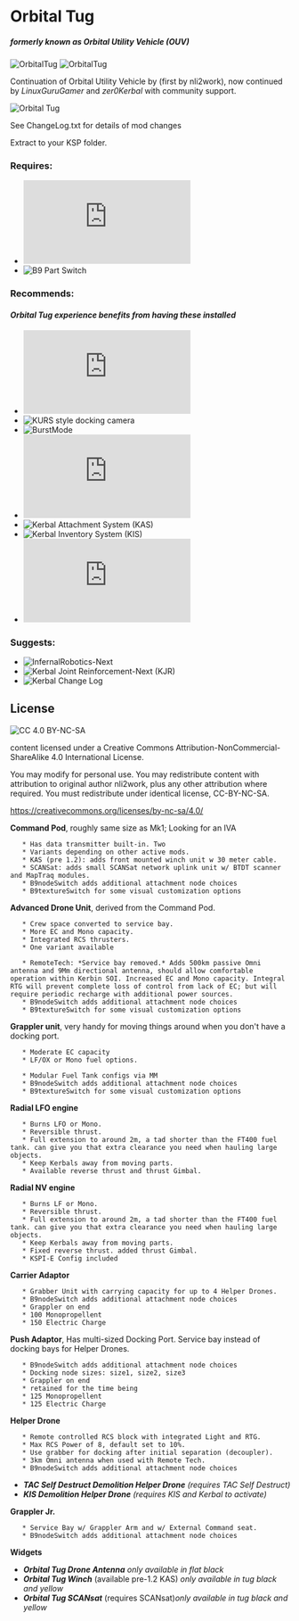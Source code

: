# Orbital Tug
#####  *formerly known as Orbital Utility Vehicle (OUV)* 
![OrbitalTug](https://img.shields.io/badge/KSP%20version-1.7.x-66ccff.svg?style=flat-square) 
![OrbitalTug](https://img.shields.io/badge/MOD%20version-1.3.0.5-orange.svg?style=flat-square) 

Continuation of Orbital Utility Vehicle by (first by nli2work), now continued by *LinuxGuruGamer* and *zer0Kerbal* with community support.

![Orbital Tug](https://raw.githubusercontent.com/zer0Kerbal/OrbitalTug/master/marketingimages/OrbitalTugVanityPlate.jpg "Orbital Tug")

See ChangeLog.txt for details of mod changes

Extract to your KSP folder.

### Requires: 
 * ![ModuleManager](http://forum.kerbalspaceprogram.com/index.php?/topic/50533-105-module-manager-2618-january-17th-with-even-more-sha-and-less-bug/) 
 * ![B9 Part Switch]("http://forum.kerbalspaceprogram.com/index.php?showtopic=140541") 
 
### Recommends: 
#### *Orbital Tug experience benefits from having these installed* 
 * ![AllYAll](http://forum.kerbalspaceprogram.com/index.php?/topic/155858-ksp-122-all)
 * ![KURS style docking camera ](https://github.com/linuxgurugamer/DockingCam)
 * ![BurstMode](https://github.com/linuxgurugamer/BurstAtomicThrustModule)
 * ![Tac Self Destruct Continued](http://forum.kerbalspaceprogram.com/index.php?/topic/154232-122-tac-self-destruct-continued/) 
 * ![Kerbal Attachment System (KAS)]() 
 * ![Kerbal Inventory System (KIS)]() 
 * ![JSI Advanced Transparent Pods](https://forum.kerbalspaceprogram.com/index.php?/topic/138433-17x-jsi-advanced-transparent-pods-/) 

### Suggests: 
 * ![InfernalRobotics-Next]() 
 * ![Kerbal Joint Reinforcement-Next (KJR)]() 
 * ![Kerbal Change Log]() 

## License
![[CC 4.0 BY-NC-SA](https://creativecommons.org/licenses/by-nc-sa/4.0/)](https://i.creativecommons.org/l/by-nc-sa/4.0/88x31.png "CC 4.0 BY-NC-SA")

content licensed under a Creative Commons Attribution-NonCommercial-ShareAlike 4.0 International License.

You may modify for personal use. You may redistribute content with attribution to original author nli2work, plus any other attribution where required. You must redistribute under identical license, CC-BY-NC-SA. 

https://creativecommons.org/licenses/by-nc-sa/4.0/

**Command Pod**, roughly same size as Mk1; Looking for an IVA

       * Has data transmitter built-in. Two 
       * Variants depending on other active mods.
       * KAS (pre 1.2): adds front mounted winch unit w 30 meter cable.
       * SCANSat: adds small SCANSat network uplink unit w/ BTDT scanner and MapTraq modules.
       * B9nodeSwitch adds additional attachment node choices
       * B9textureSwitch for some visual customization options

**Advanced Drone Unit**, derived from the Command Pod. 

       * Crew space converted to service bay. 
       * More EC and Mono capacity. 
       * Integrated RCS thrusters. 
       * One variant available

       * RemoteTech: *Service bay removed.* Adds 500km passive Omni antenna and 9Mm directional antenna, should allow comfortable operation within Kerbin SOI. Increased EC and Mono capacity. Integral RTG will prevent complete loss of control from lack of EC; but will require periodic recharge with additional power sources.
       * B9nodeSwitch adds additional attachment node choices
       * B9textureSwitch for some visual customization options

**Grappler unit**, very handy for moving things around when you don't have a docking port. 

       * Moderate EC capacity
       * LF/OX or Mono fuel options.

       * Modular Fuel Tank configs via MM 
       * B9nodeSwitch adds additional attachment node choices
       * B9textureSwitch for some visual customization options
       
**Radial LFO engine** 

       * Burns LFO or Mono. 
       * Reversible thrust. 
       * Full extension to around 2m, a tad shorter than the FT400 fuel tank. can give you that extra clearance you need when hauling large objects. 
       * Keep Kerbals away from moving parts. 
       * Available reverse thrust and thrust Gimbal.

**Radial NV engine**

       * Burns LF or Mono. 
       * Reversible thrust. 
       * Full extension to around 2m, a tad shorter than the FT400 fuel tank. can give you that extra clearance you need when hauling large objects. 
       * Keep Kerbals away from moving parts. 
       * Fixed reverse thrust. added thrust Gimbal. 
       * KSPI-E Config included

**Carrier Adaptor**

       * Grabber Unit with carrying capacity for up to 4 Helper Drones.
       * B9nodeSwitch adds additional attachment node choices
       * Grappler on end
       * 100 Monopropellent 
       * 150 Electric Charge

**Push Adaptor**, Has multi-sized Docking Port. Service bay instead of docking bays for Helper Drones.

       * B9nodeSwitch adds additional attachment node choices
       * Docking node sizes: size1, size2, size3
       * Grappler on end
       * retained for the time being
       * 125 Monopropellent 
       * 125 Electric Charge

**Helper Drone**

       * Remote controlled RCS block with integrated Light and RTG. 
       * Max RCS Power of 8, default set to 10%. 
       * Use grabber for docking after initial separation (decoupler). 
       * 3km Omni antenna when used with Remote Tech.
       * B9nodeSwitch adds additional attachment node choices

 + ***TAC Self Destruct Demolition Helper Drone*** *(requires TAC Self Destruct)*
 + ***KIS Demolition Helper Drone*** *(requires KIS and Kerbal to activate)*

**Grappler Jr.** 

       * Service Bay w/ Grappler Arm and w/ External Command seat.
       * B9nodeSwitch adds additional attachment node choices

**Widgets**
 + ***Orbital Tug Drone Antenna*** *only available in flat black*
 + ***Orbital Tug Winch*** (available pre-1.2 KAS) *only available in tug black and yellow*
 + ***Orbital Tug SCANsat*** (requires SCANsat)*only available in tug black and yellow*

